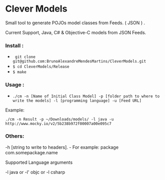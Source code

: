 # Clever Models

Small tool to generate POJOs model classes from  Feeds. ( JSON  ) .

Current Support, Java, C# & Objective-C models from JSON Feeds.

### Install : 

- ``` git clone git@github.com:BrunoAlexandreMendesMartins/CleverModels.git```
- ```$ cd CleverModels/Release```
- ```$ make ```

### Usage : 

- ``` ./cm -n [Name of Initial Class Model] -p [folder path to where to write the models] -l [programming language] -u [Feed URL] ```

Example:

``` ./cm -n Result -p ~/Downloads/models/ -l java -u http://www.mocky.io/v2/5b238b972f00007a00e095c7 ```

### Others:

-h [string to write to headers]. - For example: package com.somepackage.name

Supported Language arguments

-l java
or
-l' objc
or
-l csharp
